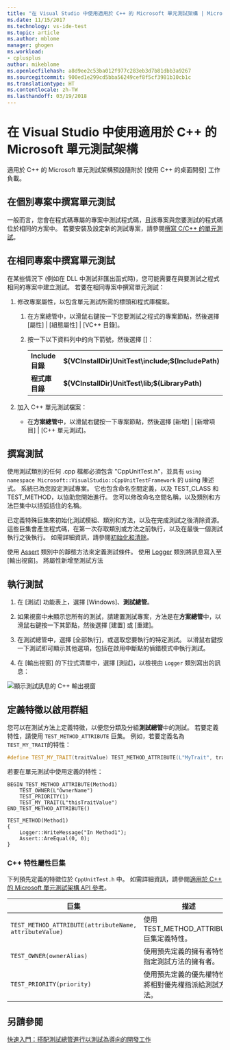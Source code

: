 ```yaml
---
title: "在 Visual Studio 中使用適用於 C++ 的 Microsoft 單元測試架構 | Microsoft Docs"
ms.date: 11/15/2017
ms.technology: vs-ide-test
ms.topic: article
ms.author: mblome
manager: ghogen
ms.workload:
- cplusplus
author: mikeblome
ms.openlocfilehash: a8d9ee2c53ba012f977c283eb3d7b81dbb3a9267
ms.sourcegitcommit: 900ed1e299cd5bba56249cef8f5cf3981b10cb1c
ms.translationtype: HT
ms.contentlocale: zh-TW
ms.lasthandoff: 03/19/2018
---
```

# <a name="use-the-microsoft-unit-testing-framework-for-c-in-visual-studio"></a>在 Visual Studio 中使用適用於 C++ 的 Microsoft 單元測試架構

適用於 C++ 的 Microsoft 單元測試架構預設隨附於 [使用 C++ 的桌面開發] 工作負載。

##  <a name="separate_project"></a> 在個別專案中撰寫單元測試
一般而言，您會在程式碼專屬的專案中測試程式碼，且該專案與您要測試的程式碼位於相同的方案中。 若要安裝及設定新的測試專案，請參閱[撰寫 C/C++ 的單元測試](writing-unit-tests-for-c-cpp.md)。

##  <a name="same_project"></a> 在相同專案中撰寫單元測試
在某些情況下 (例如在 DLL 中測試非匯出函式時)，您可能需要在與要測試之程式相同的專案中建立測試。 若要在相同專案中撰寫單元測試：

1.  修改專案屬性，以包含單元測試所需的標頭和程式庫檔案。

    1.  在方案總管中，以滑鼠右鍵按一下您要測試之程式的專案節點，然後選擇 [屬性] | [組態屬性] | [VC++ 目錄]。

    3.  按一下以下資料列中的向下箭號，然後選擇 [<Edit>]：

        |||
        |-|-|
        |**Include 目錄**|**$(VCInstallDir)UnitTest\include;$(IncludePath)**|
        |**程式庫目錄**|**$(VCInstallDir)UnitTest\lib;$(LibraryPath)**|

2.  加入 C++ 單元測試檔案：

    -   在**方案總管**中，以滑鼠右鍵按一下專案節點，然後選擇 [新增] | [新增項目] | [C++ 單元測試]。

## <a name="write-the-tests"></a>撰寫測試
使用測試類別的任何 .cpp 檔都必須包含 "CppUnitTest.h"，並具有 `using namespace Microsoft::VisualStudio::CppUnitTestFramework` 的 using 陳述式。 系統已為您設定測試專案。 它也包含命名空間定義，以及 TEST_CLASS 和 TEST_METHOD，以協助您開始進行。 您可以修改命名空間名稱，以及類別和方法巨集中以括弧括住的名稱。

已定義特殊巨集來初始化測試模組、類別和方法，以及在完成測試之後清除資源。 這些巨集會產生程式碼，在第一次存取類別或方法之前執行，以及在最後一個測試執行之後執行。 如需詳細資訊，請參閱[初始化和清除](microsoft-visualstudio-testtools-cppunittestframework-api-reference.md#Initialize_and_cleanup)。

使用 [Assert](microsoft-visualstudio-testtools-cppunittestframework-api-reference.md#general_asserts) 類別中的靜態方法來定義測試條件。 使用 [Logger](microsoft-visualstudio-testtools-cppunittestframework-api-reference.md#logger) 類別將訊息寫入至 [輸出視窗]。 將屬性新增至測試方法

## <a name="run-the-tests"></a>執行測試

1.  在 [測試] 功能表上，選擇 [Windows]、**測試總管**。
2. 如果視窗中未顯示您所有的測試，請建置測試專案，方法是在**方案總管**中，以滑鼠右鍵按一下其節點，然後選擇 [建置] 或 [重建]。

2.  在測試總管中，選擇 [全部執行]，或選取您要執行的特定測試。 以滑鼠右鍵按一下測試即可顯示其他選項，包括在啟用中斷點的偵錯模式中執行測試。
3. 在 [輸出視窗] 的下拉式清單中，選擇 [測試]，以檢視由 `Logger` 類別寫出的訊息：

  ![顯示測試訊息的 C++ 輸出視窗](media/cpp-test-output-window.png "輸出視窗")

## <a name="define-traits-to-enable-grouping"></a>定義特徵以啟用群組
您可以在測試方法上定義特徵，以便您分類及分組**測試總管**中的測試。 若要定義特性，請使用 `TEST_METHOD_ATTRIBUTE` 巨集。 例如，若要定義名為 `TEST_MY_TRAIT`的特性：

```cpp
#define TEST_MY_TRAIT(traitValue) TEST_METHOD_ATTRIBUTE(L"MyTrait", traitValue)
```

 若要在單元測試中使用定義的特性：

```
BEGIN_TEST_METHOD_ATTRIBUTE(Method1)
    TEST_OWNER(L"OwnerName")
    TEST_PRIORITY(1)
    TEST_MY_TRAIT(L"thisTraitValue")
END_TEST_METHOD_ATTRIBUTE()

TEST_METHOD(Method1)
{
    Logger::WriteMessage("In Method1");
    Assert::AreEqual(0, 0);
}
```

### <a name="c-trait-attribute-macros"></a>C++ 特性屬性巨集
  下列預先定義的特徵位於 `CppUnitTest.h` 中。 如需詳細資訊，請參閱[適用於 C++ 的 Microsoft 單元測試架構 API 參考](microsoft-visualstudio-testtools-cppunittestframework-api-reference.md)。

|巨集|描述|
|-----------|-----------------|
|`TEST_METHOD_ATTRIBUTE(attributeName, attributeValue)`|使用 TEST_METHOD_ATTRIBUTE 巨集定義特性。|
|`TEST_OWNER(ownerAlias)`|使用預先定義的擁有者特性，指定測試方法的擁有者。|
|`TEST_PRIORITY(priority)`|使用預先定義的優先權特性，將相對優先權指派給測試方法。|


## <a name="see-also"></a>另請參閱
[快速入門：搭配測試總管進行以測試為導向的開發工作](../test/quick-start-test-driven-development-with-test-explorer.md)

